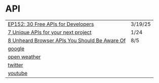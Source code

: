 # API

|                                                                                                                                                                                          |         |
| ---------------------------------------------------------------------------------------------------------------------------------------------------------------------------------------- | ------- |
| [EP152: 30 Free APIs for Developers](https://app.daily.dev/posts/ep152-30-free-apis-for-developers-udmpwfauu)                                                                            | 3/19/25 |
| [7 Unique APIs for your next project](https://dev.to/renaissanceengineer/7-unique-apis-for-your-next-project-4hf9?utm_source=digest_mailer\&utm_medium=email\&utm_campaign=digest_email) | 1/24    |
| [8 Unheard Browser APIs You Should Be Aware Of](https://medium.com/better-programming/8-unheard-of-browser-apis-you-should-be-aware-of-45247e7d5f3a)                                     | 8/5     |
| [google](https://developers.google.com/drive/api/v2/reference/)                                                                                                                          |         |
| [open weather](https://openweathermap.org/api)                                                                                                                                           |         |
| [twitter](https://github.com/twitter-archive/twitter-kit-android/wiki)                                                                                                                   |         |
| [youtube](https://developers.google.com/youtube/v3)                                                                                                                                      |         |
